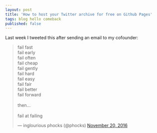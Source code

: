 ```yaml
---
layout: post
title: 'How to host your Twitter archive for free on Github Pages'
tags: blog hello comeback
published: false
---
```


Last week I tweeted this after sending an email to my cofounder:

<blockquote class="twitter-tweet" data-lang="en"><p lang="en" dir="ltr">fail fast<br>fail early<br>fail often<br>fail cheap<br>fail gently<br>fail hard<br>fail easy<br>fail fair<br>fail better<br>fail forward<br><br>then...<br><br>fail at failing</p>&mdash; inglourious phocks (@phocks) <a href="https://twitter.com/phocks/status/800148048919732224">November 20, 2016</a></blockquote>
<script async src="//platform.twitter.com/widgets.js" charset="utf-8"></script>

